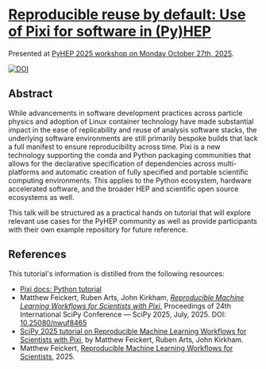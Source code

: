# [Reproducible reuse by default: Use of Pixi for software in (Py)HEP](https://indico.cern.ch/event/1566263/contributions/6733144/)

Presented at [PyHEP 2025 workshop on Monday October 27th, 2025](https://indico.cern.ch/event/1566263/contributions/6733144/).

[![DOI](https://zenodo.org/badge/DOI/10.5281/zenodo.17471943.svg)](https://doi.org/10.5281/zenodo.17471943)

## Abstract

While advancements in software development practices across particle physics and adoption of Linux container technology have made substantial impact in the ease of replicability and reuse of analysis software stacks, the underlying software environments are still primarily bespoke builds that lack a full manifest to ensure reproducibility across time.
Pixi is a new technology supporting the conda and Python packaging communities that allows for the declarative specification of dependencies across multi-platforms and automatic creation of fully specified and portable scientific computing environments.
This applies to the Python ecosystem, hardware accelerated software, and the broader HEP and scientific open source ecosystems as well.

This talk will be structured as a practical hands on tutorial that will explore relevant use cases for the PyHEP community as well as provide participants with their own example repository for future reference.

## References

This tutorial's information is distilled from the following resources:

* [Pixi docs: Python tutorial](https://pixi.sh/latest/python/tutorial/)
* Matthew Feickert, Ruben Arts, John Kirkham, _[Reproducible Machine Learning Workflows for Scientists with Pixi](https://inspirehep.net/literature/3071594)_, Proceedings of 24th International SciPy Conference — SciPy 2025, July, 2025. DOI: [10.25080/nwuf8465](https://doi.org/10.25080/nwuf8465)
* [SciPy 2025 tutorial on Reproducible Machine Learning Workflows for Scientists with Pixi](https://github.com/matthewfeickert-talks/reproducible-ml-for-scientists-with-pixi-scipy-2025), by Matthew Feickert, Ruben Arts, John Kirkham.
* Matthew Feickert, [Reproducible Machine Learning Workflows for Scientists](https://github.com/carpentries-incubator/reproducible-ml-workflows), 2025.
